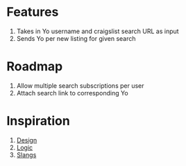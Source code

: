Features
=========
1. Takes in Yo username and craigslist search URL as input
2. Sends Yo per new listing for given search

Roadmap
========
1. Allow multiple search subscriptions per user
2. Attach search link to corresponding Yo

Inspiration
============
1. [Design](http://justyo.co)
2. [Logic](http://git.io/2qzK7g)
3. [Slangs](http://git.io/ofAAvA)
